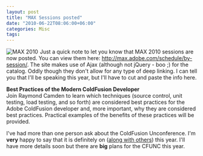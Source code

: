 ```yaml
---
layout: post
title: "MAX Sessions posted"
date: "2010-06-22T08:06:00+06:00"
categories: Misc 
tags: 
---
```


<img src="https://static.raymondcamden.com/images/cfjedi/maxsmall.png" align="left" style="margin-right: 5px" title="MAX 2010" /> Just a quick note to let you know that MAX 2010 sessions are now posted. You can view them here: <a href="http://max.adobe.com/schedule/by-session/">http://max.adobe.com/schedule/by-session/</a>. The site makes use of Ajax (although not jQuery - boo ;) for the catalog. Oddly though they don't allow for any type of deep linking. I can tell you that I'll be speaking this year, but I'll have to cut and paste the info here.

<b>Best Practices of the Modern ColdFusion Developer</b><br/>
Join Raymond Camden to learn which techniques (source control, unit testing, load testing, and so forth) are considered best practices for the Adobe ColdFusion developer and, more important, why they are considered best practices. Practical examples of the benefits of these practices will be provided.

I've had more than one person ask about the ColdFusion Unconference. I'm <b>very</b> happy to say that it is definitely on (<a href="http://max.adobe.com/sessions/discussions/">along with others</a>) this year. I'll have more details soon but there are <b>big</b> plans for the CFUNC this year.